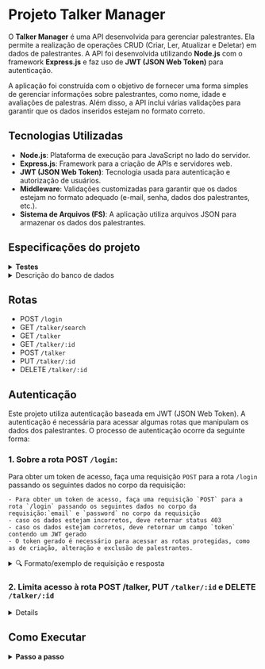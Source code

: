 # Projeto Talker Manager

O **Talker Manager** é uma API desenvolvida para gerenciar palestrantes. Ela permite a realização de operações CRUD (Criar, Ler, Atualizar e Deletar) em dados de palestrantes. A API foi desenvolvida utilizando **Node.js** com o framework **Express.js** e faz uso de **JWT (JSON Web Token)** para autenticação.

A aplicação foi construída com o objetivo de fornecer uma forma simples de gerenciar informações sobre palestrantes, como nome, idade e avaliações de palestras. Além disso, a API inclui várias validações para garantir que os dados inseridos estejam no formato correto.

## Tecnologias Utilizadas

- **Node.js**: Plataforma de execução para JavaScript no lado do servidor.
- **Express.js**: Framework para a criação de APIs e servidores web.
- **JWT (JSON Web Token)**: Tecnologia usada para autenticação e autorização de usuários.
- **Middleware**: Validações customizadas para garantir que os dados estejam no formato adequado (e-mail, senha, dados dos palestrantes, etc.).
- **Sistema de Arquivos (FS)**: A aplicação utiliza arquivos JSON para armazenar os dados dos palestrantes.


## Especificações do projeto

<details>
<summary><strong>Testes</strong></summary>
  
- Os testes deste projeto são, de maneira geral, testes de integração. Cada teste fará diversas chamadas à API e validará a resposta e o comportamento da aplicação, mas sem restringir implementações específicas de classes e métodos.
- Os testes do projeto utilizam um banco "mockado" em memória do tipo H2.

</details>

<details>
<summary>Descrição do banco de dados</summary><br>

![Modelo de tabelas](images/agrix-tabelas-fase-b.png)

Nesse modelos, temos as seguintes tabelas:
- `farm`: representa uma fazenda
- `crop`: representa uma plantação, e está em relacionamento `n:1` ("muitos para um") com a tabela `farm`
- `fertilizer`: esta nova tabela representa um fertilizante, e está em um relacionamento `n:n` ("muitos para muitos") com a tabela `crop`. Esse relacionamento é realizado através da tabela `crop_fertilizer`.

</details>


## Rotas

 
- POST `/login`
- GET `/talker/search`
- GET `/talker`
- GET `/talker/:id`
- POST `/talker`
- PUT `/talker/:id`
- DELETE `/talker/:id`

## Autenticação

Este projeto utiliza autenticação baseada em JWT (JSON Web Token). A autenticação é necessária para acessar algumas rotas que manipulam os dados dos palestrantes. O processo de autenticação ocorre da seguinte forma:

### 1. Sobre a rota POST `/login`:

Para obter um token de acesso, faça uma requisição `POST` para a rota `/login` passando os seguintes dados no corpo da requisição:

    - Para obter um token de acesso, faça uma requisição `POST` para a rota `/login` passando os seguintes dados no corpo da requisição:`email` e `password` no corpo da requisição
    - caso os dados estejam incorretos, deve retornar status 403
    - caso os dados estejam corretos, deve retornar um campo `token` contendo um JWT gerado
    - O token gerado é necessário para acessar as rotas protegidas, como as de criação, alteração e exclusão de palestrantes.

<details>
  <summary>🔍 Formato/exemplo de requisição e resposta</summary><br />

Exemplo de requisição na rota POST `/login` (suppondo que os dados estejam corretos):

```json
{
  "email": "usuario@exemplo.com",
  "password": "senhasecreta"
}
```

Exemplo de resposta:

```json
{
  "token": "eyJhbGciOiJIUzI1NiIsInR5cCI6IkpXVCJ9.eyJpc3MiOiJhZ3JpeCIsInN1YiI6Im1ycm9ib3QiLCJleHAiOjE2ODk5ODY2NTN9.lyha4rMcMhFd_ij-farGCXuJy-1Tun1IpJd5Ot6z_5w"
}
```

</details>

### 2. Limita acesso à rota POST /talker, PUT `/talker/:id` e DELETE `/talker/:id`

<details>

Retorna status 401 caso a pessoa não tenha inserido o token no header/authorization. Do contrário, a rota deve retornar status 200.

Exemplo: 
Authorization: seu_token_aqui

</details>

## Como Executar

<details>
 <summary><strong> Passo a passo</strong></summary>

  Pré-requisitos: Java 17
  
1. Clone o repositório

- Use o comando: `git clone git@github.com:LiviaBoechat/Projeto_TalkerManager.git` 

- Entre na pasta do repositório que você acabou de clonar:
    - `cd Projeto_TalkerManager`

2. Instale as dependências

- `npm install`

3. Rode a aplicação, iniciando o servidor

- `npm start`

</details>
